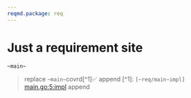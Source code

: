 ```yaml
---
reqmd.package: req
---
```


# Just a requirement site

`~main~`
> replace `~main~`covrd[^1]✅
> append [^1]: `[~req/main~impl]` [main.go:5:impl](https://github.com/voedger/example/reqsrc/blob/main/main.go#L5)
> append

